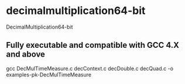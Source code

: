 # decimalmultiplication64-bit
DecimalMultiplication64-bit
  
  ## Fully executable and compatible with GCC 4.X and above
  gcc DecMulTimeMeasure.c decContext.c decDouble.c decQuad.c -o examples-pk-DecMulTimeMeasure
